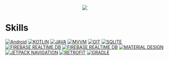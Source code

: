 <!-- Typing SVG by DenverCoder1 - https://github.com/DenverCoder1/readme-typing-svg -->
<p align="center">
  <a href="https://github.com/DenverCoder1/readme-typing-svg"><img src="https://readme-typing-svg.demolab.com?font=Fira+Code&duration=3000&pause=1000&center=true&width=435&lines=Welcome!+My+name+is+Erick+Sorto%F0%9F%91%8B%F0%9F%8F%BB;Android+Developer"></a>
</p>

# Skills
[![Android](https://img.shields.io/badge/Android-3DDC84?logo=Android&logoColor=white&style=for-the-badge)](https://github.com/ErickSorto)
[![KOTLIN](https://img.shields.io/badge/KOTLIN-7F52FF?logo=KOTLIN&logoColor=white&style=for-the-badge)](https://github.com/ErickSorto)
[![JAVA](https://img.shields.io/badge/JAVA-a8732f?&style=for-the-badge)](https://github.com/ErickSorto)
[![MVVM](https://img.shields.io/badge/MVVM-ed9242?&style=for-the-badge)](https://github.com/ErickSorto)
[![GIT](https://img.shields.io/badge/git-F05032?style=for-the-badge&logo=git&logoColor=white)](https://github.com/ErickSorto)
[![SQLITE](https://img.shields.io/badge/SQLite-003B57?logo=SQLite&logoColor=white&style=for-the-badge)](https://github.com/ErickSorto)
[![FIREBASE REALTIME DB](https://img.shields.io/badge/firebase%20realtime%20db-ffca28?style=for-the-badge&logo=firebase&logoColor=black)](https://github.com/ErickSorto)
[![FIREBASE REALTIME DB](https://img.shields.io/badge/firestore-ffca28?style=for-the-badge&logo=firebase&logoColor=black)](https://github.com/ErickSorto)
[![MATERIAL DESIGN](https://img.shields.io/badge/Material%20Design-757575?logo=Material-Design&logoColor=white&style=for-the-badge)](https://github.com/ErickSorto)
[![JETPACK NAVIGATION](https://img.shields.io/badge/Jetpack%20Navigation-6b52bf?&style=for-the-badge)](https://github.com/ErickSorto)
[![RETROFIT](https://img.shields.io/badge/retrofit-67b586?logo=square&logoColor=white&style=for-the-badge)](https://github.com/ErickSorto)
[![GRADLE](https://img.shields.io/badge/gradle-02303A?logo=Gradle&logoColor=white&style=for-the-badge)](https://github.com/ErickSorto)

<!---
ErickSorto/ErickSorto is a ✨ special ✨ repository because its `README.md` (this file) appears on your GitHub profile.
You can click the Preview link to take a look at your changes.
--->
